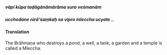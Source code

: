 ##### vāpī kūpa taḍāgānāmārāma sura veśmanām
##### ucchedane nirā'śaṃkaḥ sa vipro mleccha ucyate ..

#### Translation

The Brāhmaṇa who destroys a pond, a well, a tank, a garden and a temple is called a Mleccha.